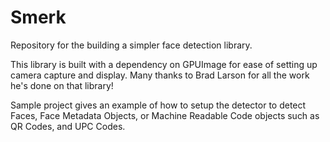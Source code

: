 Smerk
=====

Repository for the building a simpler face detection library.


This library is built with a dependency on GPUImage for ease of setting up camera capture and display. Many thanks to Brad Larson for all the work he's done on that library!

Sample project gives an example of how to setup the detector to detect Faces, Face Metadata Objects, or Machine Readable Code objects such as QR Codes, and UPC Codes.


